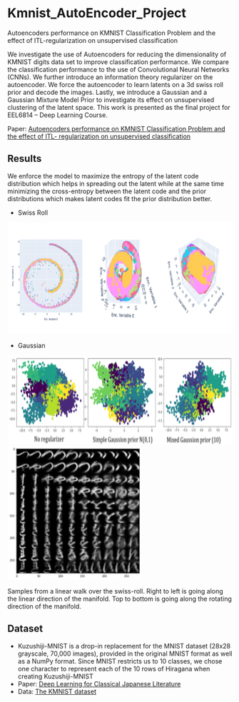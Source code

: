 # Kmnist_AutoEncoder_Project
Autoencoders performance on KMNIST Classification Problem and the effect of ITL-regularization on unsupervised classification

We investigate the use of Autoencoders for reducing the dimensionality of KMNIST digits data set to improve classification performance. We compare the classification performance to the use of Convolutional Neural Networks (CNNs). We further introduce an information theory regularizer on the autoencoder. We force the autoencoder to learn latents on a 3d swiss roll prior and decode the images. Lastly, we introduce a Gaussian and a Gaussian Mixture Model Prior to investigate its effect on unsupervised clustering of the latent space. This work is presented as the final project for EEL6814 – Deep Learning Course.

Paper: [Autoencoders performance on KMNIST Classification Problem and the effect of ITL- regularization on unsupervised classification](https://gijunglee.github.io/assets/Project_2_KMNIST_MAYAR_GIJUNG_final.pdf)

## Results
We enforce the model to maximize the entropy of the latent code distribution which helps in spreading out the latent while at the same time minimizing the cross-entropy between the latent code and the prior distributions which makes latent codes fit the prior distribution better.

- Swiss Roll

<img src="https://github.com/GijungLee/Kmnist_AutoEncoder_Project/raw/main/data/Picture1.png" width="700" height="250">

- Gaussian

<img src="https://github.com/GijungLee/Kmnist_AutoEncoder_Project/raw/main/data/Picture2.png" width="700" height="200">

<img src="https://github.com/GijungLee/Kmnist_AutoEncoder_Project/raw/main/data/Picture3.png" width="300" height="300">

Samples from a linear walk over the swiss-roll. Right to left is going along the linear direction of the manifold. Top to bottom is going along the rotating direction of the manifold.

## Dataset
- Kuzushiji-MNIST is a drop-in replacement for the MNIST dataset (28x28 grayscale, 70,000 images), provided in the original MNIST format as well as a NumPy format. Since MNIST restricts us to 10 classes, we chose one character to represent each of the 10 rows of Hiragana when creating Kuzushiji-MNIST
- Paper: [Deep Learning for Classical Japanese Literature](https://arxiv.org/pdf/1812.01718.pdf)
- Data: [The KMNIST dataset](http://codh.rois.ac.jp/kmnist/index.html.en)
